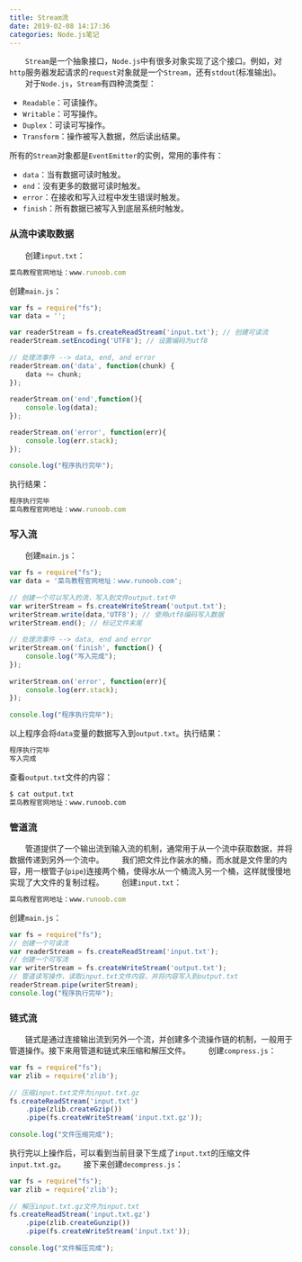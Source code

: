 ```yaml
---
title: Stream流
date: 2019-02-08 14:17:36
categories: Node.js笔记
---
```

&emsp;&emsp;`Stream`是一个抽象接口，`Node.js`中有很多对象实现了这个接口。例如，对`http`服务器发起请求的`request`对象就是一个`Stream`，还有`stdout`(标准输出)。
&emsp;&emsp;对于`Node.js`，`Stream`有四种流类型：

- `Readable`：可读操作。
- `Writable`：可写操作。
- `Duplex`：可读可写操作。
- `Transform`：操作被写入数据，然后读出结果。

所有的`Stream`对象都是`EventEmitter`的实例，常用的事件有：

- `data`：当有数据可读时触发。
- `end`：没有更多的数据可读时触发。
- `error`：在接收和写入过程中发生错误时触发。
- `finish`：所有数据已被写入到底层系统时触发。

### 从流中读取数据

&emsp;&emsp;创建`input.txt`：

``` javascript
菜鸟教程官网地址：www.runoob.com
```

创建`main.js`：

``` javascript
var fs = require("fs");
var data = '';

var readerStream = fs.createReadStream('input.txt'); // 创建可读流
readerStream.setEncoding('UTF8'); // 设置编码为utf8
​
// 处理流事件 --> data, end, and error
readerStream.on('data', function(chunk) {
    data += chunk;
});
​
readerStream.on('end',function(){
    console.log(data);
});

readerStream.on('error', function(err){
    console.log(err.stack);
});
​
console.log("程序执行完毕");
```

执行结果：

``` javascript
程序执行完毕
菜鸟教程官网地址：www.runoob.com
```

### 写入流

&emsp;&emsp;创建`main.js`：

``` javascript
var fs = require("fs");
var data = '菜鸟教程官网地址：www.runoob.com';
​
// 创建一个可以写入的流，写入到文件output.txt中
var writerStream = fs.createWriteStream('output.txt');
writerStream.write(data,'UTF8'); // 使用utf8编码写入数据
writerStream.end(); // 标记文件末尾
​
// 处理流事件 --> data, end and error
writerStream.on('finish', function() {
    console.log("写入完成");
});
​
writerStream.on('error', function(err){
    console.log(err.stack);
});
​
console.log("程序执行完毕");
```

以上程序会将`data`变量的数据写入到`output.txt`。执行结果：

``` javascript
程序执行完毕
写入完成
```

查看`output.txt`文件的内容：

``` bash
$ cat output.txt
菜鸟教程官网地址：www.runoob.com
```

### 管道流

&emsp;&emsp;管道提供了一个输出流到输入流的机制，通常用于从一个流中获取数据，并将数据传递到另外一个流中。
&emsp;&emsp;我们把文件比作装水的桶，而水就是文件里的内容，用一根管子(`pipe`)连接两个桶，使得水从一个桶流入另一个桶，这样就慢慢地实现了大文件的复制过程。
&emsp;&emsp;创建`input.txt`：

``` javascript
菜鸟教程官网地址：www.runoob.com
```

创建`main.js`：

``` javascript
var fs = require("fs");
// 创建一个可读流
var readerStream = fs.createReadStream('input.txt');
// 创建一个可写流
var writerStream = fs.createWriteStream('output.txt');
// 管道读写操作，读取input.txt文件内容，并将内容写入到output.txt
readerStream.pipe(writerStream);
console.log("程序执行完毕");
```

### 链式流

&emsp;&emsp;链式是通过连接输出流到另外一个流，并创建多个流操作链的机制，一般用于管道操作。接下来用管道和链式来压缩和解压文件。
&emsp;&emsp;创建`compress.js`：

``` javascript
var fs = require("fs");
var zlib = require('zlib');
​
// 压缩input.txt文件为input.txt.gz
fs.createReadStream('input.txt')
    .pipe(zlib.createGzip())
    .pipe(fs.createWriteStream('input.txt.gz'));
​
console.log("文件压缩完成");
```

执行完以上操作后，可以看到当前目录下生成了`input.txt`的压缩文件`input.txt.gz`。
&emsp;&emsp;接下来创建`decompress.js`：

``` javascript
var fs = require("fs");
var zlib = require('zlib');
​
// 解压input.txt.gz文件为input.txt
fs.createReadStream('input.txt.gz')
    .pipe(zlib.createGunzip())
    .pipe(fs.createWriteStream('input.txt'));
​
console.log("文件解压完成");
```